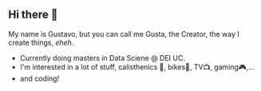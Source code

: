 
## Hi there 👋

My name is Gustavo, but you can call me Gusta, the Creator, the way I create things, _eheh_.

-  Currently doing masters in Data Sciene @ DEI UC.
- I'm interested in a lot of stuff, calisthenics 🤸, bikes🚴, TV📺, gaming🎮,...
- and coding!
